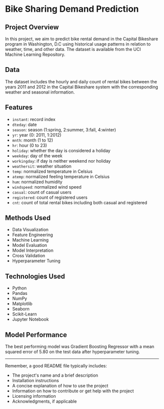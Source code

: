 # Bike Sharing Demand Prediction

## Project Overview

In this project, we aim to predict bike rental demand in the Capital Bikeshare program in Washington, D.C using historical usage patterns in relation to weather, time, and other data. The dataset is available from the UCI Machine Learning Repository.

## Data

The dataset includes the hourly and daily count of rental bikes between the years 2011 and 2012 in the Capital Bikeshare system with the corresponding weather and seasonal information.

## Features

- `instant`: record index
- `dteday`: date
- `season`: season (1:spring, 2:summer, 3:fall, 4:winter)
- `yr`: year (0: 2011, 1:2012)
- `mnth`: month (1 to 12)
- `hr`: hour (0 to 23)
- `holiday`: whether the day is considered a holiday
- `weekday`: day of the week
- `workingday`: if day is neither weekend nor holiday
- `weathersit`: weather situation
- `temp`: normalized temperature in Celsius
- `atemp`: normalized feeling temperature in Celsius
- `hum`: normalized humidity
- `windspeed`: normalized wind speed
- `casual`: count of casual users
- `registered`: count of registered users
- `cnt`: count of total rental bikes including both casual and registered

## Methods Used

- Data Visualization
- Feature Engineering
- Machine Learning
- Model Evaluation
- Model Interpretation
- Cross Validation
- Hyperparameter Tuning

## Technologies Used

- Python
- Pandas
- NumPy
- Matplotlib
- Seaborn
- Scikit-Learn
- Jupyter Notebook

## Model Performance

The best performing model was Gradient Boosting Regressor with a mean squared error of 5.80 on the test data after hyperparameter tuning.

---

Remember, a good README file typically includes:

- The project's name and a brief description
- Installation instructions
- A concise explanation of how to use the project
- Information on how to contribute or get help with the project
- Licensing information
- Acknowledgments, if applicable
